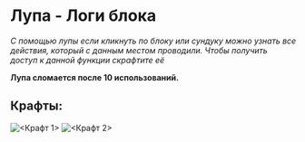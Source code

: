 # Лупа - Логи блока

*С помощью лупы если кликнуть по блоку или сундуку можно узнать все действия, который с данным местом проводили. Чтобы получить доступ к данной функции скрафтите её*

**Лупа сломается после 10 использований.**
## Крафты:
![<Крафт 1>](/lupa_1.png)
![<Крафт 2>](/lupa_2.png)